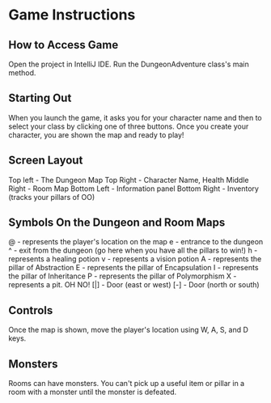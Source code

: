 # Game Instructions

## How to Access Game
Open the project in IntelliJ IDE. Run the DungeonAdventure class's main method.

## Starting Out
When you launch the game, it asks you for your character name and then to select your class by clicking one of three buttons. Once you create your character, you are shown the map and ready to play!

## Screen Layout
Top left - The Dungeon Map
Top Right - Character Name, Health
Middle Right - Room Map
Bottom Left - Information panel
Bottom Right - Inventory (tracks your pillars of OO)

## Symbols On the Dungeon and Room Maps
@ - represents the player's location on the map
e - entrance to the dungeon
^ - exit from the dungeon (go here when you have all the pillars to win!)
h - represents a healing potion
v - represents a vision potion
A - represents the pillar of Abstraction
E - represents the pillar of Encapsulation
I - represents the pillar of Inheritance
P - represents the pillar of Polymorphism
X - represents a pit. OH NO!
[|] - Door (east or west)
[-] - Door (north or south)

## Controls
Once the map is shown, move the player's location using W, A, S, and D keys.

## Monsters
Rooms can have monsters. You can't pick up a useful item or pillar in a room with a monster until the monster is defeated.